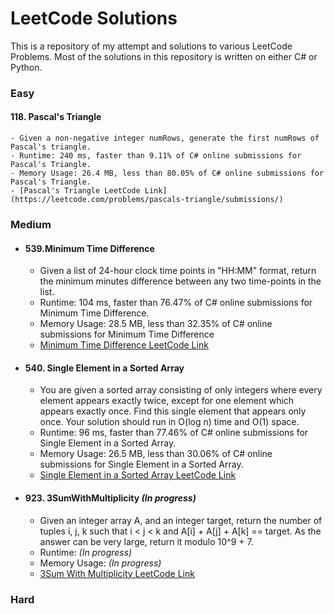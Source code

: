 # LeetCode Solutions

This is a repository of my attempt and solutions to various LeetCode Problems. Most of the solutions in this repository is written on either C# or Python.


### Easy


#### 118. Pascal's Triangle
    - Given a non-negative integer numRows, generate the first numRows of Pascal's triangle.
    - Runtime: 240 ms, faster than 9.11% of C# online submissions for Pascal's Triangle.
    - Memory Usage: 26.4 MB, less than 80.05% of C# online submissions for Pascal's Triangle.
    - [Pascal's Triangle LeetCode Link](https://leetcode.com/problems/pascals-triangle/submissions/)

### Medium


- #### 539.Minimum Time Difference
    - Given a list of 24-hour clock time points in "HH:MM" format, return the minimum minutes difference between any two time-points in the list.
    - Runtime: 104 ms, faster than 76.47% of C# online submissions for Minimum Time Difference.
    - Memory Usage: 28.5 MB, less than 32.35% of C# online submissions for Minimum Time Difference
    - [Minimum Time Difference LeetCode Link](https://leetcode.com/problems/minimum-time-difference/)
- #### 540. Single Element in a Sorted Array 
    - You are given a sorted array consisting of only integers where every element appears exactly twice, except for one element which appears exactly once. Find this single element that appears only once. Your solution should run in O(log n) time and O(1) space.
    - Runtime: 96 ms, faster than 77.46% of C# online submissions for Single Element in a Sorted Array.
    - Memory Usage: 26.5 MB, less than 30.06% of C# online submissions for Single Element in a Sorted Array.
    - [Single Element in a Sorted Array LeetCode Link](https://leetcode.com/problems/single-element-in-a-sorted-array/)
- #### 923. 3SumWithMultiplicity *(In progress)* 
    - Given an integer array A, and an integer target, return the number of tuples i, j, k  such that i < j < k and A[i] + A[j] + A[k] == target. As the answer can be very large, return it modulo 10^9 + 7.
    - Runtime: *(In progress)*
    - Memory Usage: *(In progress)*
    - [3Sum With Multiplicity LeetCode Link](https://leetcode.com/problems/3sum-with-multiplicity/)


### Hard